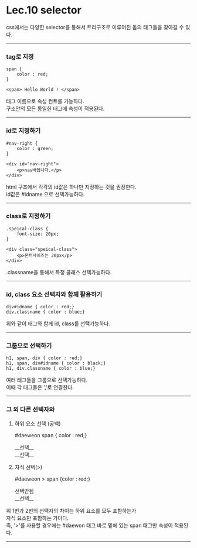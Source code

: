 Lec.10 selector
===============

css에서는 다양한 selector를 통해서 트리구조로 이루어진 돔의 태그들을 찾아갈 수 있다. 
- - - 

### tag로 지정
    span {
        color : red;
    }

    <span> Hello World ! </span>

태그 이름으로 속성 컨트롤 가능하다.  
구조안의 모든 동일한 태그에 속성이 적용된다.  

- - -

### id로 지정하기

    #nav-right {
        color : green;
    }

    <div id="nav-right">
        <p>nav바입니다.</p>
    </div>

html 구조에서 각각의 id값은 하나만 지정하는 것을 권장한다.  
id값은 #idname 으로 선택가능하다.

- - - 

### class로 지정하기

    .speical-class {
        font-size: 20px;
    }

    <div class="speical-class">
        <p>폰트사이즈는 20px</p>
    </div>

.classname을 통해서 특정 클래스 선택가능하다.

- - -

### id, class 요소 선택자와 함께 활용하기

    div#idname { color : red;}
    div.classname { color : blue;}

위와 같이 태그와 함께 id, class를 선택가능하다.  

- - -

### 그룹으로 선택하기

    h1, span, div { color : red;}
    h1, span, div#idname { color : black;}
    h1, div.classname { color : blue;}

여러 태그들을 그룹으로 선택가능하다.  
이때 각 태그들은 ','로 연결한다.  

- - -

### 그 외 다른 선택자와
1. 하위 요소 선택 (공백)
    
    #daeweon span { color : red;}

    <div id="daeweon">
        <div>
            <span>__선택__</span>
        </div>
        <span>__선택__</span>
    </div>

2. 자식 선택(>)

    #daeweon > span {color : red;}

    <div id="daeweon">
        <div>
            <span>선택안됨</span>
        </div>
        <span>__선택__</span>
    </div>

위 1번과 2번의 선택자의 차이는 하위 요소를 모두 포함하는가  
자식 요소만 포함하는 가이다.  
즉, '>'를 사용할 경우에는 #daewon 태그 바로 밑에 있는 span 태그만 속성이 적용된다. 

- - - 